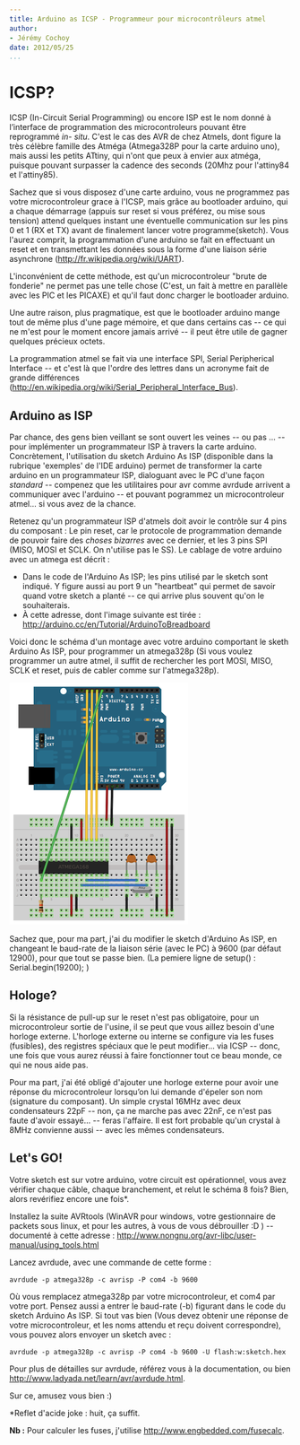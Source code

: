 ```yaml
---
title: Arduino as ICSP - Programmeur pour microcontrôleurs atmel
author:
- Jérémy Cochoy
date: 2012/05/25
...
```


ICSP?
=====

ICSP (In-Circuit Serial Programming) ou encore ISP est le nom donné à l’interface de programmation des microcontroleurs pouvant être reprogrammé _in- situ_. C'est le cas des AVR de chez Atmels, dont figure la très célèbre famille des Atméga (Atmega328P pour la carte arduino uno), mais aussi les petits ATtiny, qui n'ont que peux à envier aux atméga, puisque pouvant surpasser la cadence des seconds (20Mhz pour l'attiny84 et l'attiny85).

Sachez que si vous disposez d'une carte arduino, vous ne programmez pas votre microcontroleur grace à l'ICSP, mais grâce au bootloader arduino, qui a chaque démarrage (appuis sur reset si vous préférez, ou mise sous tension) attend quelques instant une éventuelle communication sur les pins 0 et 1 (RX et TX) avant de finalement lancer votre programme(sketch). Vous l'aurez comprit, la programmation d'une arduino se fait en effectuant un reset et en transmettant les données sous la forme d'une liaison série asynchrone (<http://fr.wikipedia.org/wiki/UART>).

L'inconvénient de cette méthode, est qu'un microcontroleur "brute de fonderie" ne permet pas une telle chose (C'est, un fait à mettre en parallèle avec les PIC et les PICAXE) et qu'il faut donc charger le bootloader arduino.

Une autre raison, plus pragmatique, est que le bootloader arduino mange tout de même plus d'une page mémoire, et que dans certains cas -- ce qui ne m'est pour le moment encore jamais arrivé -- il peut être utile de gagner quelques précieux octets.

La programmation atmel se fait via une interface SPI, Serial Peripherical Interface -- et c'est là que l'ordre des lettres dans un acronyme fait de grande différences (<http://en.wikipedia.org/wiki/Serial_Peripheral_Interface_Bus>).

Arduino as ISP
--------------

Par chance, des gens bien veillant se sont ouvert les veines -- ou pas ... -- pour implémenter un programmateur ISP à travers la carte arduino. Concrètement, l'utilisation du sketch Arduino As ISP (disponible dans la rubrique 'exemples' de l'IDE arduino) permet de transformer la carte arduino en un programmateur ISP, dialoguant avec le PC d'une façon _standard_ -- compenez que les utilitaires pour avr comme avrdude arrivent a communiquer avec l'arduino -- et pouvant pogrammez un microcontroleur atmel... si vous avez de la chance.

Retenez qu'un programmateur ISP d'atmels doit avoir le contrôle sur 4 pins du composant : Le pin reset, car le protocole de programmation demande de pouvoir faire des _choses bizarres_ avec ce dernier, et les 3 pins SPI (MISO, MOSI et SCLK. On n'utilise pas le SS). Le cablage de votre arduino avec un atmega est décrit :

- Dans le code de l'Arduino As ISP; les pins utilisé par le sketch sont indiqué.
  Y figure aussi au port 9 un "heartbeat" qui permet de savoir quand votre sketch
  a planté -- ce qui arrive plus souvent qu'on le souhaiterais.
- À cette adresse, dont l'image suivante est tirée : <http://arduino.cc/en/Tutorial/ArduinoToBreadboard>

Voici donc le schéma d'un montage avec votre arduino comportant le sketh Arduino As ISP, pour programmer un atmega328p (Si vous voulez programmer un autre atmel, il suffit de rechercher les port MOSI, MISO, SCLK et reset, puis de cabler comme sur l'atmega328p).

![Montage arduino](data/BreadboardAVR.png)

Sachez que, pour ma part, j'ai du modifier le sketch d'Arduino As ISP, en changeant le baud-rate de la liaison série (avec le PC) à 9600 (par défaut 12900), pour que tout se passe bien. (La pemiere ligne de setup() :   Serial.begin(19200); )

Hologe?
-------

Si la résistance de pull-up sur le reset n'est pas obligatoire, pour un microcontroleur sortie de l'usine, il se peut que vous aillez besoin d'une horloge externe. L'horloge externe ou interne se configure via les fuses (fusibles), des registres spéciaux que le peut modifier... via ICSP -- donc, une fois que vous aurez réussi à faire fonctionner tout ce beau monde, ce qui ne nous aide pas.

Pour ma part, j'ai été obligé d'ajouter une horloge externe pour avoir une réponse du microcontroleur lorsqu’on lui demande d'épeler son nom (signature du composant). Un simple crystal 16MHz avec deux condensateurs 22pF -- non, ça ne marche pas avec 22nF, ce n'est pas faute d'avoir essayé... -- feras l'affaire. Il est fort probable qu'un crystal à 8MHz convienne aussi -- avec les mêmes condensateurs.

Let's GO!
---------

Votre sketch est sur votre arduino, votre circuit est opérationnel, vous avez vérifier chaque câble, chaque branchement, et relut le schéma 8 fois? Bien, alors revérifiez encore une fois*.

Installez la suite AVRtools (WinAVR pour windows, votre gestionnaire de packets sous linux, et pour les autres, à vous de vous débrouiller :D ) -- documenté à cette adresse : <http://www.nongnu.org/avr-libc/user-manual/using_tools.html>

Lancez avrdude, avec une commande de cette forme :
```{.shell}
avrdude -p atmega328p -c avrisp -P com4 -b 9600
```
Où vous remplacez atmega328p par votre microcontroleur, et com4 par votre port. Pensez aussi a entrer le baud-rate (-b) figurant dans le code du sketch Arduino As ISP. Si tout vas bien (Vous devez obtenir une réponse de votre microcontroleur, et les noms attendu et reçu doivent correspondre), vous pouvez alors envoyer un sketch avec :
```{.shell}
avrdude -p atmega328p -c avrisp -P com4 -b 9600 -U flash:w:sketch.hex
```
Pour plus de détailles sur avrdude, référez vous à la documentation, ou bien <http://www.ladyada.net/learn/avr/avrdude.html>.

Sur ce, amusez vous bien :)

*Reflet d'acide joke : huit, ça suffit.

__Nb :__ Pour calculer les fuses, j'utilise <http://www.engbedded.com/fusecalc>.
